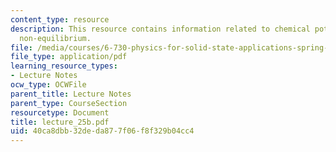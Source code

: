 ```yaml
---
content_type: resource
description: This resource contains information related to chemical potential and
  non-equilibrium.
file: /media/courses/6-730-physics-for-solid-state-applications-spring-2003/40ca8dbb32deda877f06f8f329b04cc4_lecture_25b.pdf
file_type: application/pdf
learning_resource_types:
- Lecture Notes
ocw_type: OCWFile
parent_title: Lecture Notes
parent_type: CourseSection
resourcetype: Document
title: lecture_25b.pdf
uid: 40ca8dbb-32de-da87-7f06-f8f329b04cc4
---
```

